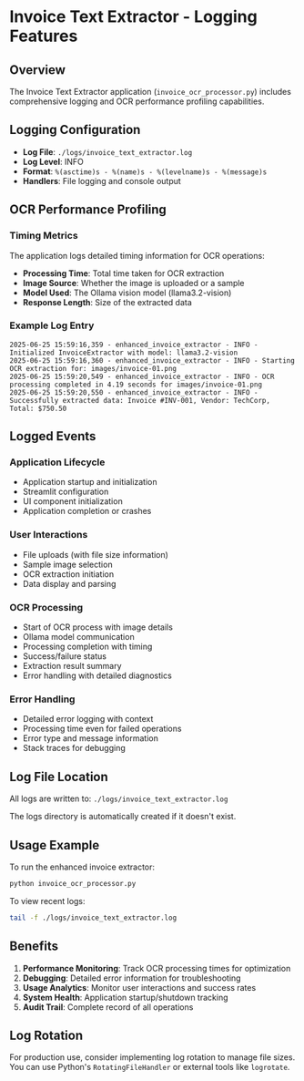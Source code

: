 # Invoice Text Extractor - Logging Features

## Overview
The Invoice Text Extractor application (`invoice_ocr_processor.py`) includes comprehensive logging and OCR performance profiling capabilities.

## Logging Configuration
- **Log File**: `./logs/invoice_text_extractor.log`
- **Log Level**: INFO
- **Format**: `%(asctime)s - %(name)s - %(levelname)s - %(message)s`
- **Handlers**: File logging and console output

## OCR Performance Profiling

### Timing Metrics
The application logs detailed timing information for OCR operations:
- **Processing Time**: Total time taken for OCR extraction
- **Image Source**: Whether the image is uploaded or a sample
- **Model Used**: The Ollama vision model (llama3.2-vision)
- **Response Length**: Size of the extracted data

### Example Log Entry
```
2025-06-25 15:59:16,359 - enhanced_invoice_extractor - INFO - Initialized InvoiceExtractor with model: llama3.2-vision
2025-06-25 15:59:16,360 - enhanced_invoice_extractor - INFO - Starting OCR extraction for: images/invoice-01.png
2025-06-25 15:59:20,549 - enhanced_invoice_extractor - INFO - OCR processing completed in 4.19 seconds for images/invoice-01.png
2025-06-25 15:59:20,550 - enhanced_invoice_extractor - INFO - Successfully extracted data: Invoice #INV-001, Vendor: TechCorp, Total: $750.50
```

## Logged Events

### Application Lifecycle
- Application startup and initialization
- Streamlit configuration
- UI component initialization
- Application completion or crashes

### User Interactions
- File uploads (with file size information)
- Sample image selection
- OCR extraction initiation
- Data display and parsing

### OCR Processing
- Start of OCR process with image details
- Ollama model communication
- Processing completion with timing
- Success/failure status
- Extraction result summary
- Error handling with detailed diagnostics

### Error Handling
- Detailed error logging with context
- Processing time even for failed operations
- Error type and message information
- Stack traces for debugging

## Log File Location

All logs are written to: `./logs/invoice_text_extractor.log`

The logs directory is automatically created if it doesn't exist.

## Usage Example

To run the enhanced invoice extractor:

```bash
python invoice_ocr_processor.py
```

To view recent logs:

```bash
tail -f ./logs/invoice_text_extractor.log
```

## Benefits
1. **Performance Monitoring**: Track OCR processing times for optimization
2. **Debugging**: Detailed error information for troubleshooting
3. **Usage Analytics**: Monitor user interactions and success rates
4. **System Health**: Application startup/shutdown tracking
5. **Audit Trail**: Complete record of all operations

## Log Rotation
For production use, consider implementing log rotation to manage file sizes. You can use Python's `RotatingFileHandler` or external tools like `logrotate`.
